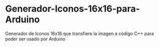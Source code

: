 # Generador-Iconos-16x16-para-Arduino
Generador de Iconos 16x16 que transfiere la imagen a código C++ para poder ser usado por Arduino
